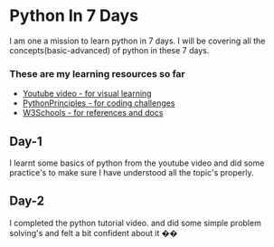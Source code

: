 # Python In 7 Days

I am one a mission to learn python in 7 days. I will be covering all the concepts(basic-advanced) of python in these 7 days.

### These are my learning resources so far

- [Youtube video - for visual learning](https://youtu.be/L5sZ6WgOnj0)
- [PythonPrinciples - for coding challenges](https://pythonprinciples.com/challenges/)
- [W3Schools - for references and docs](https://www.w3schools.com/python/)

## Day-1

I learnt some basics of python from the youtube video and did some practice's to make sure I have understood all the topic's properly.

## Day-2

I completed the python tutorial video. and did some simple problem solving's and felt a bit confident about it ��
